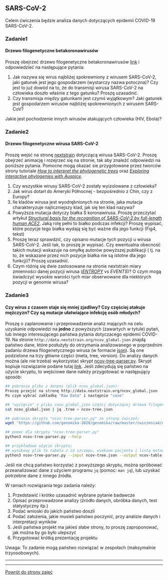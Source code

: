 ## SARS-CoV-2

Celem ćwiczenia będzie analiza danych dotyczących epidemii COVID-19
SARS-CoV-2.   

### Zadanie1 
#### Drzewo filogenetyczne betakoronawirusów  
Proszę obejrzeć drzewo filogenetyczne betakoronawirusów [link](https://nextstrain.org/groups/blab/sars-like-cov) i odpowiedzieć na następujące pytania:
1. Jak nazywa się wirus najbliżej spokrewniony z wirusem SARS-CoV-2, 
jaki gatunek jest jego gospodarzem (wystarczy nazwa potoczna)? 
Czy jest to już dowód na to, że do transmisji wirusa SARS-CoV-2 na człowieka doszło właśnie z tego gatunku?
Proszę uzasadnić. 
2. Czy transmisja między gatunkami jest czymś wyjątkowym? Jaki gatunek jest gospodarzem wirusów najbliżej spokrewnionych z wirusem SARS-CoV?
 
Jakie jest pochodzenie innych wirusów atakujących człowieka (HIV, Ebola)?

### Zadanie2 
#### Drzewo filogenetyczne wirusa SARS-CoV-2
Proszę wejść na stronę [nextstrain](https://nextstrain.org/ncov/global) dotyczącą wirusa SARS-CoV-2. 
Proszę obejrzeć animację i rozejrzeć się na stronie, tak aby znaleźć odpowiedzi na poniższe pytania. Pomocne mogą 
okazać sie przygotowane przez tworców strony tutoriale 
[*How to interpret the phylogenetic trees*](https://nextstrain.org/help/general/how-to-read-a-tree) 
oraz [*Exploring interactive phylogenies with Auspice*](https://neherlab.org/201901_krisp_auspice.html).
1. Czy wszystkie wirusy SARS-CoV-2 zostały wyizolowane z człowieka? 
2. Jak wirus dotarł do Ameryki Północnej - bezpośrednio z Chin, czy z Europy?
3. Ile kladów wirusa jest wyodrębnionych na stronie, jaka mutacja charakteryzuje najliczniejszy
 klad, jak się ten klad nazywa?
4. Powyższa mutacja dotyczy białka S koronawirusa. 
Proszę przeczytać artykuł [*Structural basis for the recognition of SARS-CoV-2 by full-length human ACE2*](https://science.sciencemag.org/content/367/6485/1444). 
Jaką rolę pełni to białko podczas infekcji? Proszę wypisać, które pozycje tego białka wydają się być 
ważne dla jego funkcji (Fig4, tekst)
5. Proszę teraz sprawdzić, czy opisano mutacje tych pozycji u wirusa SARS-CoV-2. 
Jeśli tak, to proszę je wypisać. Czy ewentualna obecność takich mutacji wskazuje na omyłkę autorów powyższej publikacji (
tj. na to, że wskazane przez nich pozycje białka nie są istotne dla jego funkcji)?
Proszę uzasadnić.
6. Czym różnią się dwie zastosowane na stronie nextstrain miary zmienności danej pozycji wirusa ([*ENTROPY*](https://www.hiv.lanl.gov/content/sequence/ENTROPY/entropy_readme.html) vs *EVENTS*)? 
O czym mogą świadczyć wysokie warości tych miar obserwowane dla niektórych pozycji w genomie wirusa? 

### Zadanie3
#### Czy wirus z czasem staje się mniej zjadliwy? Czy częściej atakuje mężczyzn? Czy są mutacje ułatwiające infekcję osób młodych?

Proszę o zaplanowanie i przeprowadzenie analiz mających na celu uzyskanie odpowiedzi na **jedno** 
z powyższych (zawartych w tytule) pytań, lub innego interesującego państwa pytania dotyczacego epidemii COVID-19.
Na stronie `http://data.nextstrain.org/ncov_global.json` znajdą państwo dane, które posłużyły do otrzymania
 analizowanego w poprzednim zadaniu drzewa filogenetycznego wirusa (w formacie [json](https://pl.wikipedia.org/wiki/JSON)). Są one podzielone na trzy
  główne części (meta, tree, version). Do analizy danych można (ale nie trzeba) wykorzystać skrypt 
  [ncov-tree-parser.py](https://github.com/genomika-2020/genomika/blob/master/cwiczenia4/ncov-tree-parser.py).
   Skrypt kopiuje rozwiązanie podane 
   tutaj [link](https://towardsdatascience.com/flattening-json-objects-in-python-f5343c794b10).
  Jeśli zdecydują się państwo na użycie skryptu, to wejściowe dane należy przygotować w następujący sposób:
  ```bash
## pobranie pliku z danymi (plik ncov_global.json):
Proszę przejść na stronę http://data.nextstrain.org/ncov_global.json
Po czym wybrać zakładkę "Raw Data" i następnie "save"

## "wycięcie" z pliku cnov_global.json części dotyczącej drzewa filogenetycznego:
cat ncov_global.json | jq .tree > ncov-tree.json

## pobranie skryptu "ncov-tree-parser.py" ze strony ćwiczeń:
wget 'https://github.com/genomika-2020/genomika/raw/master/cwiczenia4/ncov-tree-parser.py' 

## pomoc dla skryptu "ncov-tree-parser.py"
python3 ncov-tree-parser.py --help

## przykładowe użycie skryptu; 
## wynikowy plik to tabela z id szczepu, wiekiem pacjenta i listą mutacji (aa) w kolejnych kolumnach
python3 ncov-tree-parser.py --input ncov-tree.json --output ncov-table.tab --features "age,mutations"
  ``` 
Jeśli nie chcą państwo korzystać z powyższego skryptu, można spróbować przeanalizować dane z użyciem 
programu `jq` (pomoc: `man jq`), lub uzyskać potrzebne dane z innego źródła.   

W ramach rozwiązania tego zadania należy:  
1. Przedstawić i krótko uzasadnić wybrane pytanie badawcze
2. Opisać przeprowadzone analizy (źródło danych, obróbka danych, test statystyczny itp.)  
3. Podać wnioski do jakich państwo doszli
5. Podać założenia, jakie musieli państwo poczynić, przy analizie danych i interpretacji wyników 
6. Jeśli państwa projekt ma jakieś słabe strony, to proszę zaproponować, jak można by go było ulepszyć   
7. Przygotować krótką prezentację projektu   

Uwaga: To zadanie mogą państwo rozwiązać w zespołach (maksymalnie trzyosobowych).  

***
***
 [Powrót do strony zajęć](https://github.com/genomika-2020/genomika/blob/master/README.md) 
